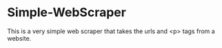 # Simple-WebScraper
This is a very simple web scraper that takes the urls and &lt;p> tags from a website.
